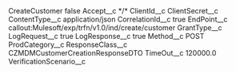 <?xml version="1.0" encoding="UTF-8"?>
<CustomMetadata xmlns="http://soap.sforce.com/2006/04/metadata" xmlns:xsi="http://www.w3.org/2001/XMLSchema-instance" xmlns:xsd="http://www.w3.org/2001/XMLSchema">
    <label>CreateCustomer</label>
    <protected>false</protected>
    <values>
        <field>Accept__c</field>
        <value xsi:type="xsd:string">*/*</value>
    </values>
    <values>
        <field>ClientId__c</field>
        <value xsi:nil="true"/>
    </values>
    <values>
        <field>ClientSecret__c</field>
        <value xsi:nil="true"/>
    </values>
    <values>
        <field>ContentType__c</field>
        <value xsi:type="xsd:string">application/json</value>
    </values>
    <values>
        <field>CorrelationId__c</field>
        <value xsi:type="xsd:boolean">true</value>
    </values>
    <values>
        <field>EndPoint__c</field>
        <value xsi:type="xsd:string">callout:Mulesoft/exp/trfn/v1.0/ind/create/customer</value>
    </values>
    <values>
        <field>GrantType__c</field>
        <value xsi:nil="true"/>
    </values>
    <values>
        <field>LogRequest__c</field>
        <value xsi:type="xsd:boolean">true</value>
    </values>
    <values>
        <field>LogResponse__c</field>
        <value xsi:type="xsd:boolean">true</value>
    </values>
    <values>
        <field>Method__c</field>
        <value xsi:type="xsd:string">POST</value>
    </values>
    <values>
        <field>ProdCategory__c</field>
        <value xsi:nil="true"/>
    </values>
    <values>
        <field>ResponseClass__c</field>
        <value xsi:type="xsd:string">CZMDMCustomerCreationResponseDTO</value>
    </values>
    <values>
        <field>TimeOut__c</field>
        <value xsi:type="xsd:double">120000.0</value>
    </values>
    <values>
        <field>VerificationScenario__c</field>
        <value xsi:nil="true"/>
    </values>
</CustomMetadata>
